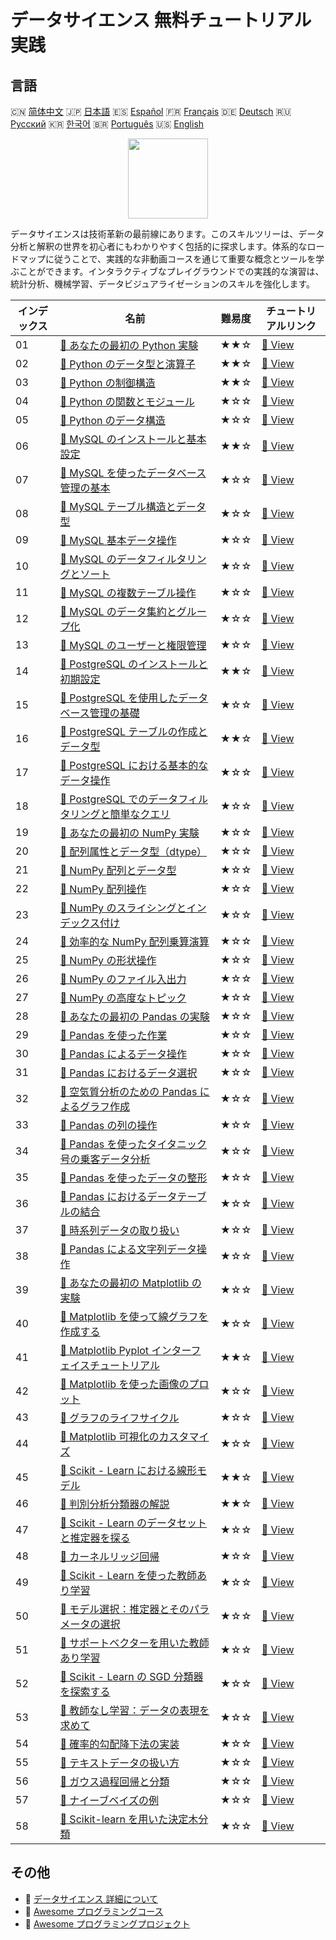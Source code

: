 # データサイエンス 無料チュートリアル実践

## 言語

🇨🇳 [简体中文](README_zh.md) 🇯🇵 [日本語](README_ja.md) 🇪🇸 [Español](README_es.md) 🇫🇷 [Français](README_fr.md) 🇩🇪 [Deutsch](README_de.md) 🇷🇺 [Русский](README_ru.md) 🇰🇷 [한국어](README_ko.md) 🇧🇷 [Português](README_pt.md) 🇺🇸 [English](README.md) 

<div align="center">
<img width="128px" src="https://file.labex.io/path/Ctx67nWJaNg4.png">
</div>

データサイエンスは技術革新の最前線にあります。このスキルツリーは、データ分析と解釈の世界を初心者にもわかりやすく包括的に探求します。体系的なロードマップに従うことで、実践的な非動画コースを通じて重要な概念とツールを学ぶことができます。インタラクティブなプレイグラウンドでの実践的な演習は、統計分析、機械学習、データビジュアライゼーションのスキルを強化します。

|   インデックス | 名前                                                                                                                                                    | 難易度   | チュートリアルリンク                                                                                        |
|----------------|---------------------------------------------------------------------------------------------------------------------------------------------------------|----------|-------------------------------------------------------------------------------------------------------------|
|             01 | [📖 あなたの最初の Python 実験](https://labex.io/ja/tutorials/python-your-first-python-lab-270256)                                                      | ★★☆      | [🔗 View](https://labex.io/ja/tutorials/python-your-first-python-lab-270256)                                |
|             02 | [📖 Python のデータ型と演算子](https://labex.io/ja/tutorials/python-python-data-types-and-operators-393077)                                             | ★★☆      | [🔗 View](https://labex.io/ja/tutorials/python-python-data-types-and-operators-393077)                      |
|             03 | [📖 Python の制御構造](https://labex.io/ja/tutorials/python-python-control-structures-393123)                                                           | ★★☆      | [🔗 View](https://labex.io/ja/tutorials/python-python-control-structures-393123)                            |
|             04 | [📖 Python の関数とモジュール](https://labex.io/ja/tutorials/python-python-functions-and-modules-393141)                                                | ★☆☆      | [🔗 View](https://labex.io/ja/tutorials/python-python-functions-and-modules-393141)                         |
|             05 | [📖 Python のデータ構造](https://labex.io/ja/tutorials/python-python-data-structures-393168)                                                            | ★☆☆      | [🔗 View](https://labex.io/ja/tutorials/python-python-data-structures-393168)                               |
|             06 | [📖 MySQL のインストールと基本設定](https://labex.io/ja/tutorials/mysql-installation-and-basic-configuration-of-mysql-418415)                           | ★★☆      | [🔗 View](https://labex.io/ja/tutorials/mysql-installation-and-basic-configuration-of-mysql-418415)         |
|             07 | [📖 MySQL を使ったデータベース管理の基本](https://labex.io/ja/tutorials/mysql-database-management-fundamentals-with-mysql-418414)                       | ★☆☆      | [🔗 View](https://labex.io/ja/tutorials/mysql-database-management-fundamentals-with-mysql-418414)           |
|             08 | [📖 MySQL テーブル構造とデータ型](https://labex.io/ja/tutorials/mysql-mysql-table-structure-and-data-types-418307)                                      | ★☆☆      | [🔗 View](https://labex.io/ja/tutorials/mysql-mysql-table-structure-and-data-types-418307)                  |
|             09 | [📖 MySQL 基本データ操作](https://labex.io/ja/tutorials/sql-mysql-basic-data-manipulation-418303)                                                       | ★☆☆      | [🔗 View](https://labex.io/ja/tutorials/sql-mysql-basic-data-manipulation-418303)                           |
|             10 | [📖 MySQL のデータフィルタリングとソート](https://labex.io/ja/tutorials/mysql-mysql-data-filtering-and-sorting-418305)                                  | ★☆☆      | [🔗 View](https://labex.io/ja/tutorials/mysql-mysql-data-filtering-and-sorting-418305)                      |
|             11 | [📖 MySQL の複数テーブル操作](https://labex.io/ja/tutorials/mysql-mysql-multi-table-operations-418306)                                                  | ★☆☆      | [🔗 View](https://labex.io/ja/tutorials/mysql-mysql-multi-table-operations-418306)                          |
|             12 | [📖 MySQL のデータ集約とグループ化](https://labex.io/ja/tutorials/mysql-mysql-data-aggregation-and-grouping-418304)                                     | ★☆☆      | [🔗 View](https://labex.io/ja/tutorials/mysql-mysql-data-aggregation-and-grouping-418304)                   |
|             13 | [📖 MySQL のユーザーと権限管理](https://labex.io/ja/tutorials/mysql-mysql-user-and-privileges-management-418308)                                        | ★☆☆      | [🔗 View](https://labex.io/ja/tutorials/mysql-mysql-user-and-privileges-management-418308)                  |
|             14 | [📖 PostgreSQL のインストールと初期設定](https://labex.io/ja/tutorials/postgresql-installation-and-initial-setup-of-postgresql-550900)                  | ★★☆      | [🔗 View](https://labex.io/ja/tutorials/postgresql-installation-and-initial-setup-of-postgresql-550900)     |
|             15 | [📖 PostgreSQL を使用したデータベース管理の基礎](https://labex.io/ja/tutorials/postgresql-database-management-basics-with-postgresql-550899)            | ★☆☆      | [🔗 View](https://labex.io/ja/tutorials/postgresql-database-management-basics-with-postgresql-550899)       |
|             16 | [📖 PostgreSQL テーブルの作成とデータ型](https://labex.io/ja/tutorials/postgresql-postgresql-table-creation-and-data-types-550901)                      | ★★☆      | [🔗 View](https://labex.io/ja/tutorials/postgresql-postgresql-table-creation-and-data-types-550901)         |
|             17 | [📖 PostgreSQL における基本的なデータ操作](https://labex.io/ja/tutorials/postgresql-basic-data-operations-in-postgresql-550897)                         | ★☆☆      | [🔗 View](https://labex.io/ja/tutorials/postgresql-basic-data-operations-in-postgresql-550897)              |
|             18 | [📖 PostgreSQL でのデータフィルタリングと簡単なクエリ](https://labex.io/ja/tutorials/postgresql-data-filtering-and-simple-queries-in-postgresql-550898) | ★☆☆      | [🔗 View](https://labex.io/ja/tutorials/postgresql-data-filtering-and-simple-queries-in-postgresql-550898)  |
|             19 | [📖 あなたの最初の NumPy 実験](https://labex.io/ja/tutorials/numpy-your-first-numpy-lab-92735)                                                          | ★☆☆      | [🔗 View](https://labex.io/ja/tutorials/numpy-your-first-numpy-lab-92735)                                   |
|             20 | [📖 配列属性とデータ型（dtype）](https://labex.io/ja/tutorials/python-array-attributes-and-dtype-8027)                                                  | ★☆☆      | [🔗 View](https://labex.io/ja/tutorials/python-array-attributes-and-dtype-8027)                             |
|             21 | [📖 NumPy 配列とデータ型](https://labex.io/ja/tutorials/python-numpy-arrays-and-data-types-4996)                                                        | ★☆☆      | [🔗 View](https://labex.io/ja/tutorials/python-numpy-arrays-and-data-types-4996)                            |
|             22 | [📖 NumPy 配列操作](https://labex.io/ja/tutorials/numpy-numpy-array-operations-1403)                                                                    | ★☆☆      | [🔗 View](https://labex.io/ja/tutorials/numpy-numpy-array-operations-1403)                                  |
|             23 | [📖 NumPy のスライシングとインデックス付け](https://labex.io/ja/tutorials/python-numpy-slicing-and-indexing-352)                                        | ★☆☆      | [🔗 View](https://labex.io/ja/tutorials/python-numpy-slicing-and-indexing-352)                              |
|             24 | [📖 効率的な NumPy 配列乗算演算](https://labex.io/ja/tutorials/python-efficient-numpy-array-multiplication-operations-5007)                             | ★☆☆      | [🔗 View](https://labex.io/ja/tutorials/python-efficient-numpy-array-multiplication-operations-5007)        |
|             25 | [📖 NumPy の形状操作](https://labex.io/ja/tutorials/numpy-numpy-shape-manipulation-214)                                                                 | ★☆☆      | [🔗 View](https://labex.io/ja/tutorials/numpy-numpy-shape-manipulation-214)                                 |
|             26 | [📖 NumPy のファイル入出力](https://labex.io/ja/tutorials/python-numpy-file-io-127)                                                                     | ★☆☆      | [🔗 View](https://labex.io/ja/tutorials/python-numpy-file-io-127)                                           |
|             27 | [📖 NumPy の高度なトピック](https://labex.io/ja/tutorials/python-numpy-advanced-topics-11)                                                              | ★☆☆      | [🔗 View](https://labex.io/ja/tutorials/python-numpy-advanced-topics-11)                                    |
|             28 | [📖 あなたの最初の Pandas の実験](https://labex.io/ja/tutorials/pandas-your-first-pandas-lab-92727)                                                     | ★☆☆      | [🔗 View](https://labex.io/ja/tutorials/pandas-your-first-pandas-lab-92727)                                 |
|             29 | [📖 Pandas を使った作業](https://labex.io/ja/tutorials/python-working-with-pandas-65430)                                                                | ★☆☆      | [🔗 View](https://labex.io/ja/tutorials/python-working-with-pandas-65430)                                   |
|             30 | [📖 Pandas によるデータ操作](https://labex.io/ja/tutorials/python-pandas-data-manipulation-65431)                                                       | ★☆☆      | [🔗 View](https://labex.io/ja/tutorials/python-pandas-data-manipulation-65431)                              |
|             31 | [📖 Pandas におけるデータ選択](https://labex.io/ja/tutorials/python-data-selection-in-pandas-65432)                                                     | ★☆☆      | [🔗 View](https://labex.io/ja/tutorials/python-data-selection-in-pandas-65432)                              |
|             32 | [📖 空気質分析のための Pandas によるグラフ作成](https://labex.io/ja/tutorials/python-pandas-plotting-for-air-quality-analysis-65433)                    | ★☆☆      | [🔗 View](https://labex.io/ja/tutorials/python-pandas-plotting-for-air-quality-analysis-65433)              |
|             33 | [📖 Pandas の列の操作](https://labex.io/ja/tutorials/python-working-with-columns-in-pandas-65434)                                                       | ★☆☆      | [🔗 View](https://labex.io/ja/tutorials/python-working-with-columns-in-pandas-65434)                        |
|             34 | [📖 Pandas を使ったタイタニック号の乗客データ分析](https://labex.io/ja/tutorials/python-titanic-passenger-data-analysis-with-pandas-65435)              | ★☆☆      | [🔗 View](https://labex.io/ja/tutorials/python-titanic-passenger-data-analysis-with-pandas-65435)           |
|             35 | [📖 Pandas を使ったデータの整形](https://labex.io/ja/tutorials/python-reshaping-data-with-pandas-65436)                                                 | ★☆☆      | [🔗 View](https://labex.io/ja/tutorials/python-reshaping-data-with-pandas-65436)                            |
|             36 | [📖 Pandas におけるデータテーブルの結合](https://labex.io/ja/tutorials/python-combining-data-tables-in-pandas-65437)                                    | ★☆☆      | [🔗 View](https://labex.io/ja/tutorials/python-combining-data-tables-in-pandas-65437)                       |
|             37 | [📖 時系列データの取り扱い](https://labex.io/ja/tutorials/python-handling-time-series-data-65438)                                                       | ★☆☆      | [🔗 View](https://labex.io/ja/tutorials/python-handling-time-series-data-65438)                             |
|             38 | [📖 Pandas による文字列データ操作](https://labex.io/ja/tutorials/python-pandas-textual-data-65439)                                                      | ★☆☆      | [🔗 View](https://labex.io/ja/tutorials/python-pandas-textual-data-65439)                                   |
|             39 | [📖 あなたの最初の Matplotlib の実験](https://labex.io/ja/tutorials/python-your-first-matplotlib-lab-92737)                                             | ★☆☆      | [🔗 View](https://labex.io/ja/tutorials/python-your-first-matplotlib-lab-92737)                             |
|             40 | [📖 Matplotlib を使って線グラフを作成する](https://labex.io/ja/tutorials/python-create-a-line-plot-with-matplotlib-71147)                               | ★☆☆      | [🔗 View](https://labex.io/ja/tutorials/python-create-a-line-plot-with-matplotlib-71147)                    |
|             41 | [📖 Matplotlib Pyplot インターフェイスチュートリアル](https://labex.io/ja/tutorials/matplotlib-matplotlib-pyplot-interface-tutorial-71148)              | ★★☆      | [🔗 View](https://labex.io/ja/tutorials/matplotlib-matplotlib-pyplot-interface-tutorial-71148)              |
|             42 | [📖 Matplotlib を使った画像のプロット](https://labex.io/ja/tutorials/matplotlib-image-plotting-with-matplotlib-71149)                                   | ★☆☆      | [🔗 View](https://labex.io/ja/tutorials/matplotlib-image-plotting-with-matplotlib-71149)                    |
|             43 | [📖 グラフのライフサイクル](https://labex.io/ja/tutorials/python-the-lifecycle-of-a-plot-71150)                                                         | ★☆☆      | [🔗 View](https://labex.io/ja/tutorials/python-the-lifecycle-of-a-plot-71150)                               |
|             44 | [📖 Matplotlib 可視化のカスタマイズ](https://labex.io/ja/tutorials/matplotlib-customizing-matplotlib-visualizations-71151)                              | ★☆☆      | [🔗 View](https://labex.io/ja/tutorials/matplotlib-customizing-matplotlib-visualizations-71151)             |
|             45 | [📖 Scikit - Learn における線形モデル](https://labex.io/ja/tutorials/ml-linear-models-in-scikit-learn-71093)                                            | ★★☆      | [🔗 View](https://labex.io/ja/tutorials/ml-linear-models-in-scikit-learn-71093)                             |
|             46 | [📖 判別分析分類器の解説](https://labex.io/ja/tutorials/ml-discriminant-analysis-classifiers-explained-71094)                                           | ★★☆      | [🔗 View](https://labex.io/ja/tutorials/ml-discriminant-analysis-classifiers-explained-71094)               |
|             47 | [📖 Scikit - Learn のデータセットと推定器を探る](https://labex.io/ja/tutorials/ml-exploring-scikit-learn-datasets-and-estimators-71095)                 | ★☆☆      | [🔗 View](https://labex.io/ja/tutorials/ml-exploring-scikit-learn-datasets-and-estimators-71095)            |
|             48 | [📖 カーネルリッジ回帰](https://labex.io/ja/tutorials/ml-kernel-ridge-regression-71096)                                                                 | ★☆☆      | [🔗 View](https://labex.io/ja/tutorials/ml-kernel-ridge-regression-71096)                                   |
|             49 | [📖 Scikit - Learn を使った教師あり学習](https://labex.io/ja/tutorials/ml-supervised-learning-with-scikit-learn-71097)                                  | ★☆☆      | [🔗 View](https://labex.io/ja/tutorials/ml-supervised-learning-with-scikit-learn-71097)                     |
|             50 | [📖 モデル選択：推定器とそのパラメータの選択](https://labex.io/ja/tutorials/ml-model-selection-choosing-estimators-and-their-parameters-71098)          | ★☆☆      | [🔗 View](https://labex.io/ja/tutorials/ml-model-selection-choosing-estimators-and-their-parameters-71098)  |
|             51 | [📖 サポートベクターを用いた教師あり学習](https://labex.io/ja/tutorials/ml-supervised-learning-with-support-vectors-71099)                              | ★☆☆      | [🔗 View](https://labex.io/ja/tutorials/ml-supervised-learning-with-support-vectors-71099)                  |
|             52 | [📖 Scikit - Learn の SGD 分類器を探索する](https://labex.io/ja/tutorials/ml-exploring-scikit-learn-sgd-classifiers-71100)                              | ★☆☆      | [🔗 View](https://labex.io/ja/tutorials/ml-exploring-scikit-learn-sgd-classifiers-71100)                    |
|             53 | [📖 教師なし学習：データの表現を求めて](https://labex.io/ja/tutorials/ml-unsupervised-learning-seeking-representations-of-the-data-71101)               | ★☆☆      | [🔗 View](https://labex.io/ja/tutorials/ml-unsupervised-learning-seeking-representations-of-the-data-71101) |
|             54 | [📖 確率的勾配降下法の実装](https://labex.io/ja/tutorials/ml-implementing-stochastic-gradient-descent-71102)                                            | ★☆☆      | [🔗 View](https://labex.io/ja/tutorials/ml-implementing-stochastic-gradient-descent-71102)                  |
|             55 | [📖 テキストデータの扱い方](https://labex.io/ja/tutorials/ml-working-with-text-data-71103)                                                              | ★☆☆      | [🔗 View](https://labex.io/ja/tutorials/ml-working-with-text-data-71103)                                    |
|             56 | [📖 ガウス過程回帰と分類](https://labex.io/ja/tutorials/ml-gaussian-process-regression-and-classification-71104)                                        | ★☆☆      | [🔗 View](https://labex.io/ja/tutorials/ml-gaussian-process-regression-and-classification-71104)            |
|             57 | [📖 ナイーブベイズの例](https://labex.io/ja/tutorials/ml-naive-bayes-example-71106)                                                                     | ★☆☆      | [🔗 View](https://labex.io/ja/tutorials/ml-naive-bayes-example-71106)                                       |
|             58 | [📖 Scikit-learn を用いた決定木分類](https://labex.io/ja/tutorials/ml-decision-tree-classification-with-scikit-learn-71107)                             | ★☆☆      | [🔗 View](https://labex.io/ja/tutorials/ml-decision-tree-classification-with-scikit-learn-71107)            |

## その他

- 🔗 [データサイエンス 詳細について](https://labex.io/ja/skilltrees/data-science)
- 🔗 [Awesome プログラミングコース](https://github.com/labex-labs/awesome-programming-courses)
- 🔗 [Awesome プログラミングプロジェクト](https://github.com/labex-labs/awesome-programming-projects)

